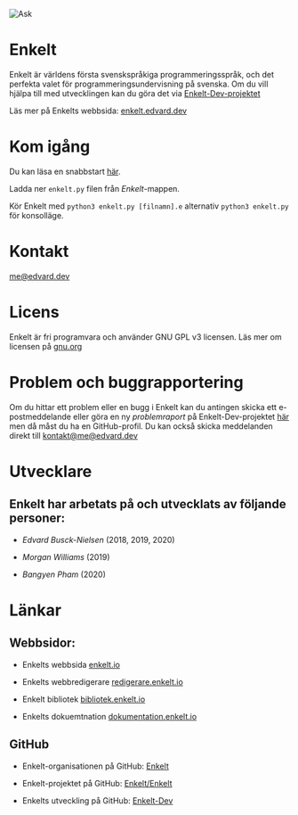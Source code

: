 ![Ask](https://enkelt.edvard.dev/banner.png "Enkelt")

# Enkelt
Enkelt är världens första svenskspråkiga programmeringsspråk, och det perfekta valet för programmeringsundervisning på svenska. Om du vill hjälpa till med utvecklingen kan du göra det via [Enkelt-Dev-projektet](https://github.com/Enkelt/Enkelt-Dev)

Läs mer på Enkelts webbsida: [enkelt.edvard.dev](https://enkelt.edvard.dev)

# Kom igång
Du kan läsa en snabbstart [här](https://enkelt.edvard.dev/start).

Ladda ner `enkelt.py` filen från *Enkelt*-mappen.

Kör Enkelt med `python3 enkelt.py [filnamn].e` alternativ `python3 enkelt.py` för konsolläge.

# Kontakt
[me@edvard.dev](mailto:me@edvard.dev)

# Licens
Enkelt är fri programvara och använder GNU GPL v3 licensen. Läs mer om licensen på [gnu.org](https://gnu.org)

# Problem och buggrapportering
Om du hittar ett problem eller en bugg i Enkelt kan du antingen skicka ett e-postmeddelande eller göra en ny _problemraport_ på Enkelt-Dev-projektet [här](https://github.com/Enkelt/Enkelt-Dev/issues) men då måst du ha en GitHub-profil. Du kan också skicka meddelanden direkt till [kontakt@me@edvard.dev](mailto:me@edvard.dev)

# Utvecklare
## Enkelt har arbetats på och utvecklats av följande personer:

* _Edvard Busck-Nielsen_ (2018, 2019, 2020)

* _Morgan Williams_ (2019)

* _Bangyen Pham_ (2020)

# Länkar

## Webbsidor:

* Enkelts webbsida [enkelt.io](https://enkelt.edvard.dev)

* Enkelts webbredigerare [redigerare.enkelt.io](https://redigerare.enkelt.edvard.dev)

* Enkelt bibliotek [bibliotek.enkelt.io](https://bibliotek.enkelt.edvard.dev)

* Enkelts dokuemtnation [dokumentation.enkelt.io](https://dokumentation.enkelt.edvard.dev)

## GitHub

* Enkelt-organisationen på GitHub: [Enkelt](https://github.com/Enkelt)

* Enkelt-projektet på GitHub: [Enkelt/Enkelt](https://github.com/Enkelt/Enkelt)

* Enkelts utveckling på GitHub: [Enkelt-Dev](https://github.com/Enkelt/Enkelt-Dev)

